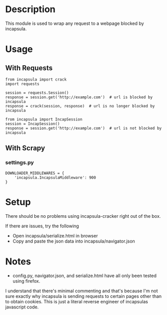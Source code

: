 # Description

This module is used to wrap any request to a webpage blocked by incapsula.

# Usage

## With Requests

```
from incapsula import crack
import requests

session = requests.Session()
response = session.get('http://example.com')  # url is blocked by incapsula
response = crack(session, response)  # url is no longer blocked by incapsula
```

```
from incapsula import IncapSession
session = IncapSession()
response = session.get('http://example.com')  # url is not blocked by incapsula
```

## With Scrapy

### settings.py

```
DOWNLOADER_MIDDLEWARES = {
    'incapsula.IncapsulaMiddleware': 900
}
```

# Setup

There should be no problems using incapsula-cracker right out of the box.

If there are issues, try the following

* Open incapsula/serialize.html in browser
* Copy and paste the json data into incapsula/navigator.json

# Notes

* config.py, navigator.json, and serialize.html have all only been tested using firefox. 

I understand that there's minimal commenting and that's because I'm not sure exactly why incapsula is sending requests to certain pages other than to obtain cookies. This is just a literal reverse engineer of incapsulas javascript code.